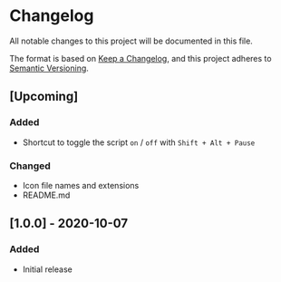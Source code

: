 # Changelog

All notable changes to this project will be documented in this file.

The format is based on [Keep a Changelog](https://keepachangelog.com/en/1.0.0/),
and this project adheres to [Semantic Versioning](https://semver.org/spec/v2.0.0.html).

## [Upcoming]

### Added

- Shortcut to toggle the script `on` / `off` with `Shift + Alt + Pause`

### Changed

- Icon file names and extensions
- README.md

## [1.0.0] - 2020-10-07

### Added

- Initial release
